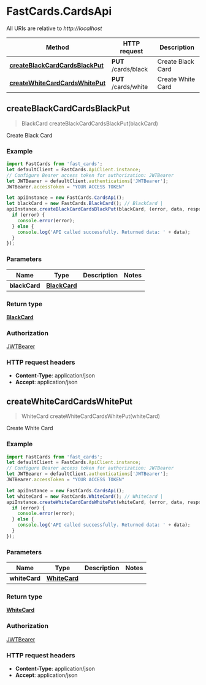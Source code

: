# FastCards.CardsApi

All URIs are relative to *http://localhost*

Method | HTTP request | Description
------------- | ------------- | -------------
[**createBlackCardCardsBlackPut**](CardsApi.md#createBlackCardCardsBlackPut) | **PUT** /cards/black | Create Black Card
[**createWhiteCardCardsWhitePut**](CardsApi.md#createWhiteCardCardsWhitePut) | **PUT** /cards/white | Create White Card



## createBlackCardCardsBlackPut

> BlackCard createBlackCardCardsBlackPut(blackCard)

Create Black Card

### Example

```javascript
import FastCards from 'fast_cards';
let defaultClient = FastCards.ApiClient.instance;
// Configure Bearer access token for authorization: JWTBearer
let JWTBearer = defaultClient.authentications['JWTBearer'];
JWTBearer.accessToken = "YOUR ACCESS TOKEN"

let apiInstance = new FastCards.CardsApi();
let blackCard = new FastCards.BlackCard(); // BlackCard | 
apiInstance.createBlackCardCardsBlackPut(blackCard, (error, data, response) => {
  if (error) {
    console.error(error);
  } else {
    console.log('API called successfully. Returned data: ' + data);
  }
});
```

### Parameters


Name | Type | Description  | Notes
------------- | ------------- | ------------- | -------------
 **blackCard** | [**BlackCard**](BlackCard.md)|  | 

### Return type

[**BlackCard**](BlackCard.md)

### Authorization

[JWTBearer](../README.md#JWTBearer)

### HTTP request headers

- **Content-Type**: application/json
- **Accept**: application/json


## createWhiteCardCardsWhitePut

> WhiteCard createWhiteCardCardsWhitePut(whiteCard)

Create White Card

### Example

```javascript
import FastCards from 'fast_cards';
let defaultClient = FastCards.ApiClient.instance;
// Configure Bearer access token for authorization: JWTBearer
let JWTBearer = defaultClient.authentications['JWTBearer'];
JWTBearer.accessToken = "YOUR ACCESS TOKEN"

let apiInstance = new FastCards.CardsApi();
let whiteCard = new FastCards.WhiteCard(); // WhiteCard | 
apiInstance.createWhiteCardCardsWhitePut(whiteCard, (error, data, response) => {
  if (error) {
    console.error(error);
  } else {
    console.log('API called successfully. Returned data: ' + data);
  }
});
```

### Parameters


Name | Type | Description  | Notes
------------- | ------------- | ------------- | -------------
 **whiteCard** | [**WhiteCard**](WhiteCard.md)|  | 

### Return type

[**WhiteCard**](WhiteCard.md)

### Authorization

[JWTBearer](../README.md#JWTBearer)

### HTTP request headers

- **Content-Type**: application/json
- **Accept**: application/json

